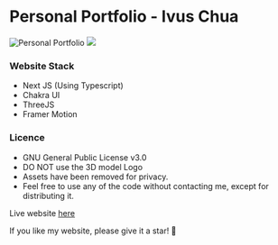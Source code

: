 # Personal Portfolio - Ivus Chua

![Personal Portfolio](https://firebasestorage.googleapis.com/v0/b/crix-shop.appspot.com/o/readme.png?alt=media&token=5eb9c3a5-3f78-4e61-ba66-9fb24cd906ec)
![](https://i.ibb.co/JHzd3mv/portfolio-min.png)

### Website Stack
 - Next JS (Using Typescript)
 - Chakra UI
 - ThreeJS
 - Framer Motion

### Licence
 - GNU General Public License v3.0
 - DO NOT use the 3D model Logo
 - Assets have been removed for privacy.
 - Feel free to use any of the code without contacting me, except for distributing it.

Live website [here](https://www.ivuschua.com/)

If you like my website, please give it a star! 🌟
